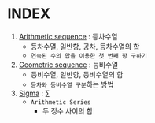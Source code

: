 # INDEX
1. [Arithmetic sequence](arithmetic_sequence.md) : 등차수열
   - 등차수열, 일반항, 공차, 등차수열의 합
   - `연속된 수의 합을 이용한 첫 번째 항 구하기`
2. [Geometric sequence](geometric_sequence.md) : 등비수열
   - 등비수열, 일반항, 등비수열의 합
   - `등차와 등비수열 구분`하는 방법
3. [Sigma](sigma.md) : $\sum$
   - `Arithmetic Series`
     - 두 정수 사이의 합